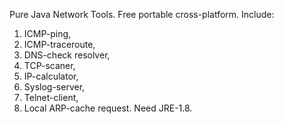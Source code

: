 Pure Java Network Tools. 
Free portable cross-platform.
Include: 
1) ICMP-ping, 
2) ICMP-traceroute, 
3) DNS-check resolver, 
4) TCP-scaner, 
5) IP-calculator, 
6) Syslog-server,  
7) Telnet-client, 
8) Local ARP-cache request. 
Need JRE-1.8.